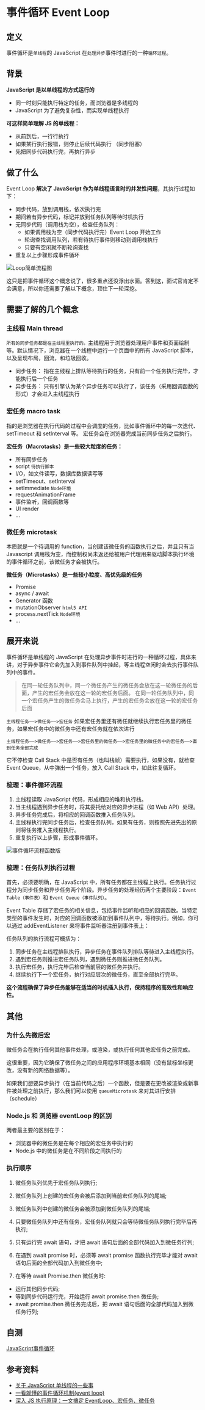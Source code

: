 # 事件循环 Event Loop

## 定义

事件循环是`单线程`的 JavaScript 在`处理异步`事件时进行的一种`循环过程`。

## 背景

**JavaScript 是以单线程的方式运行的**

- 同一时刻只能执行特定的任务，而浏览器是多线程的
- JavaScript 为了避免复杂性，而实现单线程执行

**可这样简单理解 JS 的单线程：**

- 从前到后，一行行执行
- 如果某行执行报错，则停止后续代码执行 （同步阻塞）
- 先把同步代码执行完，再执行异步

## 做了什么

Event Loop **解决了 JavaScript 作为单线程语言时的并发性问题**，其执行过程如下：

- 同步代码，放到调用栈，依次执行完
- 期间若有异步代码，标记并放到任务队列等待时机执行
- 无同步代码（调用栈为空），检查任务队列：
  - 如果调用栈为空（同步代码执行完）Event Loop 开始工作
  - 轮询查找调用队列，若有待执行事件则移动到调用栈执行
  - 只要有空闲就不断轮询查找
- 重复以上步骤形成事件循环

<Image src="/02js/eventloop.jpg" alt="Loop简单流程图" :inline="false"/>

这只是把事件循环这个概念说了，很多重点还没浮出水面。答到这，面试官肯定不会满意，所以你还需要了解以下概念，顶住下一轮深挖。

## 需要了解的几个概念

### 主线程 Main thread

`所有的同步任务都是在主线程里执行的。`主线程用于浏览器处理用户事件和页面绘制等。默认情况下，浏览器在一个线程中运行一个页面中的所有 JavaScript 脚本，以及呈现布局，回流，和垃圾回收。

- 同步任务： 指在主线程上排队等待执行的任务，只有前一个任务执行完毕，才能执行后一个任务
- 异步任务： 只有引擎认为某个异步任务可以执行了，该任务（采用回调函数的形式）才会进入主线程执行

### 宏任务 macro task

指的是浏览器在执行代码的过程中会调度的任务，比如事件循环中的每一次迭代、setTimeout 和 setInterval 等。 宏任务会在浏览器完成当前同步任务之后执行。

**宏任务（Macrotasks）是一些较大粒度的任务：**

- 所有同步任务
- script `待执行脚本`
- I/O，如文件读写，数据库数据读写等
- setTimeout、setInterval
- setImmediate `Node环境`
- requestAnimationFrame
- 事件监听，回调函数等
- UI render
- ...

### 微任务 microtask

本质就是一个待调用的 function，当创建该微任务的函数执行之后，并且只有当 Javascript 调用栈为空，而控制权尚未返还给被用户代理用来驱动脚本执行环境的事件循环之前，该微任务才会被执行。

**微任务（Microtasks）是一些较小粒度、高优先级的任务**

- Promise
- async / await
- Generator 函数
- mutationObserver `html5 API`
- process.nextTick `Node环境`
- ...

## 展开来说

事件循环是单线程的 JavaScript 在处理异步事件时进行的一种循环过程，具体来讲，对于异步事件它会先加入到事件队列中挂起，等主线程空闲时会去执行事件队列中的事件。

> 在同一轮任务队列中，同一个微任务产生的微任务会放在这一轮微任务的后面，产生的宏任务会放在这一轮的宏任务后面。
> 在同一轮任务队列中，同一个宏任务产生的微任务会马上执行，产生的宏任务会放在这一轮的宏任务后面

`主线程任务——>微任务——>宏任务` 如果宏任务里还有微任就继续执行宏任务里的微任务，如果宏任务中的微任务中还有宏任务就在依次进行

`主线程任务——>微任务——>宏任务——>宏任务里的微任务——>宏任务里的微任务中的宏任务——>直到任务全部完成`

它不停检查 Call Stack 中是否有任务（也叫栈帧）需要执行，如果没有，就检查 Event Queue，从中弹出一个任务，放入 Call Stack 中，如此往复循环。

### 梳理：事件循环流程

1. 主线程读取 JavaScript 代码，形成相应的堆和执行栈。
2. 当主线程遇到异步任务时，将其委托给对应的异步进程（如 Web API）处理。
3. 异步任务完成后，将相应的回调函数推入任务队列。
4. 主线程执行完同步任务后，检查任务队列，如果有任务，则按照先进先出的原则将任务推入主线程执行。
5. 重复执行以上步骤，形成事件循环。

<Image src="/02js/eventloop2.jpg" alt="事件循环流程函数版" :inline="false"/>

### 梳理：任务队列执行过程

首先，必须要明确，在 JavaScript 中，所有任务都在主线程上执行。任务执行过程分为同步任务和异步任务两个阶段。异步任务的处理经历两个主要阶段：`Event Table（事件表）`和 `Event Queue（事件队列）`。

Event Table 存储了宏任务的相关信息，包括事件监听和相应的回调函数。当特定类型的事件发生时，对应的回调函数被添加到事件队列中，等待执行。例如，你可以通过 addEventListener 来将事件监听器注册到事件表上：

任务队列的执行流程可概括为：

1. 同步任务在主线程排队执行，异步任务在事件队列排队等待进入主线程执行。
2. 遇到宏任务则推进宏任务队列，遇到微任务则推进微任务队列。
3. 执行宏任务，执行完毕后检查当前层的微任务并执行。
4. 继续执行下一个宏任务，执行对应层次的微任务，直至全部执行完毕。

**这个流程确保了异步任务能够在适当的时机插入执行，保持程序的高效性和响应性。**

## 其他

### 为什么先微后宏

微任务会在执行任何其他事件处理，或渲染，或执行任何其他宏任务之前完成。

这很重要，因为它确保了微任务之间的应用程序环境基本相同（没有鼠标坐标更改，没有新的网络数据等）。

如果我们想要异步执行（在当前代码之后）一个函数，但是要在更改被渲染或新事件被处理之前执行，那么我们可以使用 `queueMicrotask` 来对其进行安排（schedule）

### Node.js 和 浏览器 eventLoop 的区别

两者最主要的区别在于：

- 浏览器中的微任务是在每个相应的宏任务中执行的
- Node.js 中的微任务是在不同阶段之间执行的

### 执行顺序

1. 微任务队列优先于宏任务队列执行;

2. 微任务队列上创建的宏任务会被后添加到当前宏任务队列的尾端;

3. 微任务队列中创建的微任务会被添加到微任务队列的尾端;

4. 只要微任务队列中还有任务，宏任务队列就只会等待微任务队列执行完毕后再执行;

5. 只有运行完 await 语句，才把 await 语句后面的全部代码加入到微任务行列;

6. 在遇到 await promise 时，必须等 await promise 函数执行完毕才能对 await 语句后面的全部代码加入到微任务中;

7. 在等待 await Promise.then 微任务时:

- 运行其他同步代码;
- 等到同步代码运行完，开始运行 await promise.then 微任务;
- await promise.then 微任务完成后，把 await 语句后面的全部代码加入到微任务行列;

## 自测

[JavaScript事件循环](../../%E9%9D%A2%E8%AF%95%E5%AE%98%E9%97%AE/12broswer/q_bw_2-eventloop.md)

## 参考资料

- [关于 JavaScript 单线程的一些事](https://github.com/JChehe/blog/blob/master/posts/%E5%85%B3%E4%BA%8EJavaScript%E5%8D%95%E7%BA%BF%E7%A8%8B%E7%9A%84%E4%B8%80%E4%BA%9B%E4%BA%8B.md)
- [一看就懂的事件循环机制(event loop)](https://juejin.cn/post/7002037475874963493)
- [深入 JS 执行原理：一文搞定 EventLoop、宏任务、微任务](https://mp.weixin.qq.com/s/W0yDX9Nme3nbBOrzLRwPbQ)
